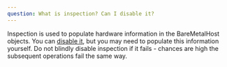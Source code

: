 ```yaml
---
question: What is inspection? Can I disable it?
---
```


Inspection is used to populate hardware information in the BareMetalHost
objects. You can [disable it](https://book.metal3.io/bmo/external_inspection),
but you may need to populate this information yourself. Do not blindly
disable inspection if it fails - chances are high the subsequent
operations fail the same way.

